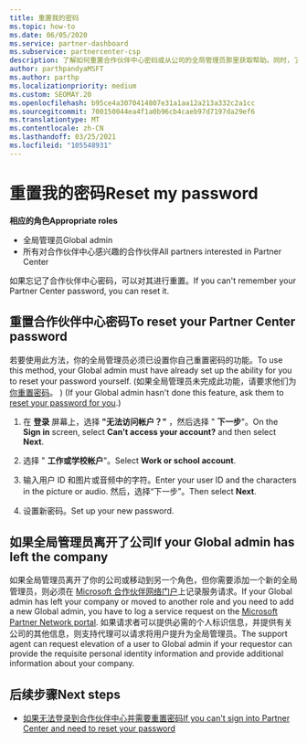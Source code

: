 ```yaml
---
title: 重置我的密码
ms.topic: how-to
ms.date: 06/05/2020
ms.service: partner-dashboard
ms.subservice: partnercenter-csp
description: 了解如何重置合作伙伴中心密码或从公司的全局管理员那里获取帮助。同时，了解如何添加新的合作伙伴中心全局管理员。
author: parthpandyaMSFT
ms.author: parthp
ms.localizationpriority: medium
ms.custom: SEOMAY.20
ms.openlocfilehash: b95ce4a3070414807e31a1aa12a213a332c2a1cc
ms.sourcegitcommit: 700150044ea4f1a0b96cb4caeb97d7197da29ef6
ms.translationtype: MT
ms.contentlocale: zh-CN
ms.lasthandoff: 03/25/2021
ms.locfileid: "105548931"
---
```

# <a name="reset-my-password"></a><span data-ttu-id="c6e36-103">重置我的密码</span><span class="sxs-lookup"><span data-stu-id="c6e36-103">Reset my password</span></span>
 
<span data-ttu-id="c6e36-104">**相应的角色**</span><span class="sxs-lookup"><span data-stu-id="c6e36-104">**Appropriate roles**</span></span>

- <span data-ttu-id="c6e36-105">全局管理员</span><span class="sxs-lookup"><span data-stu-id="c6e36-105">Global admin</span></span>
- <span data-ttu-id="c6e36-106">所有对合作伙伴中心感兴趣的合作伙伴</span><span class="sxs-lookup"><span data-stu-id="c6e36-106">All partners interested in Partner Center</span></span>


<span data-ttu-id="c6e36-107">如果忘记了合作伙伴中心密码，可以对其进行重置。</span><span class="sxs-lookup"><span data-stu-id="c6e36-107">If you can't remember your Partner Center password, you can reset it.</span></span>

## <a name="to-reset-your-partner-center-password"></a><span data-ttu-id="c6e36-108">重置合作伙伴中心密码</span><span class="sxs-lookup"><span data-stu-id="c6e36-108">To reset your Partner Center password</span></span>

<span data-ttu-id="c6e36-109">若要使用此方法，你的全局管理员必须已设置你自己重置密码的功能。</span><span class="sxs-lookup"><span data-stu-id="c6e36-109">To use this method, your Global admin must have already set up the ability for you to reset your password yourself.</span></span> <span data-ttu-id="c6e36-110"> (如果全局管理员未完成此功能，请要求他们为 [你重置密码](reset-a-user-password.md)。 ) </span><span class="sxs-lookup"><span data-stu-id="c6e36-110">(If your Global admin hasn't done this feature, ask them to [reset your password for you](reset-a-user-password.md).)</span></span>

1. <span data-ttu-id="c6e36-111">在 **登录** 屏幕上，选择 **"无法访问帐户？"** ，然后选择 " **下一步**"。</span><span class="sxs-lookup"><span data-stu-id="c6e36-111">On the **Sign in** screen, select **Can't access your account?** and then select **Next**.</span></span>

2. <span data-ttu-id="c6e36-112">选择 " **工作或学校帐户**"。</span><span class="sxs-lookup"><span data-stu-id="c6e36-112">Select **Work or school account**.</span></span>

3. <span data-ttu-id="c6e36-113">输入用户 ID 和图片或音频中的字符。</span><span class="sxs-lookup"><span data-stu-id="c6e36-113">Enter your user ID and the characters in the picture or audio.</span></span> <span data-ttu-id="c6e36-114">然后，选择“下一步”。</span><span class="sxs-lookup"><span data-stu-id="c6e36-114">Then select **Next**.</span></span>

4. <span data-ttu-id="c6e36-115">设置新密码。</span><span class="sxs-lookup"><span data-stu-id="c6e36-115">Set up your new password.</span></span>

## <a name="if-your-global-admin-has-left-the-company"></a><span data-ttu-id="c6e36-116">如果全局管理员离开了公司</span><span class="sxs-lookup"><span data-stu-id="c6e36-116">If your Global admin has left the company</span></span>

<span data-ttu-id="c6e36-117">如果全局管理员离开了你的公司或移动到另一个角色，但你需要添加一个新的全局管理员，则必须在 [Microsoft 合作伙伴网络门户](https://partner.microsoft.com/commercial#/)上记录服务请求。</span><span class="sxs-lookup"><span data-stu-id="c6e36-117">If your Global admin has left your company or moved to another role and you need to add a new Global admin, you have to log a service request on the [Microsoft Partner Network portal](https://partner.microsoft.com/commercial#/).</span></span> <span data-ttu-id="c6e36-118">如果请求者可以提供必需的个人标识信息，并提供有关公司的其他信息，则支持代理可以请求将用户提升为全局管理员。</span><span class="sxs-lookup"><span data-stu-id="c6e36-118">The support agent can request elevation of a user to Global admin if your requestor can provide the requisite personal identity information and provide additional information about your company.</span></span> 

## <a name="next-steps"></a><span data-ttu-id="c6e36-119">后续步骤</span><span class="sxs-lookup"><span data-stu-id="c6e36-119">Next steps</span></span>

- [<span data-ttu-id="c6e36-120">如果无法登录到合作伙伴中心并需要重置密码</span><span class="sxs-lookup"><span data-stu-id="c6e36-120">If you can't sign into Partner Center and need to reset your password</span></span>](unable-to-sign-in.md)